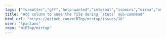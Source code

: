 ```yaml
---
tags: ["formatter","gff","help-wanted","internal","isomirs","mirna","smallrna-seq"]
title: "Add column to name the file during `stats` sub-command"
html_url: "https://github.com/miRTop/mirtop/issues/18"
user: "lpantano"
repo: "miRTop/mirtop"
---
```


